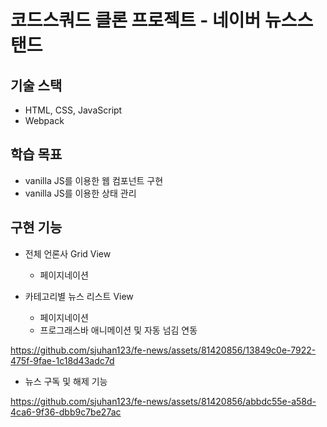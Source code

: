 # 코드스쿼드 클론 프로젝트 - 네이버 뉴스스탠드

## 기술 스택

- HTML, CSS, JavaScript
- Webpack

## 학습 목표

- vanilla JS를 이용한 웹 컴포넌트 구현
- vanilla JS를 이용한 상태 관리

## 구현 기능

- 전체 언론사 Grid View
  - 페이지네이션

- 카테고리별 뉴스 리스트 View
  - 페이지네이션
  - 프로그래스바 애니메이션 및 자동 넘김 연동
 
https://github.com/sjuhan123/fe-news/assets/81420856/13849c0e-7922-475f-9fae-1c18d43adc7d
 
- 뉴스 구독 및 해제 기능

https://github.com/sjuhan123/fe-news/assets/81420856/abbdc55e-a58d-4ca6-9f36-dbb9c7be27ac


